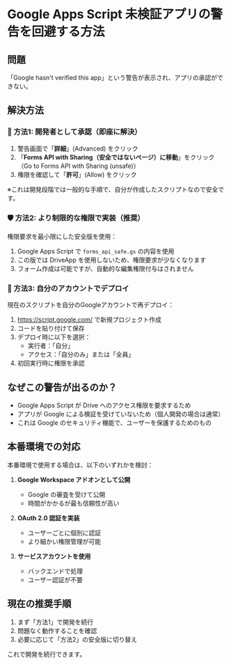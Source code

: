 # Google Apps Script 未検証アプリの警告を回避する方法

## 問題
「Google hasn't verified this app」という警告が表示され、アプリの承認ができない。

## 解決方法

### 🔧 方法1: 開発者として承認（即座に解決）

1. 警告画面で「**詳細**」(Advanced) をクリック
2. 「**Forms API with Sharing（安全ではないページ）に移動**」をクリック
   （Go to Forms API with Sharing (unsafe)）
3. 権限を確認して「**許可**」(Allow) をクリック

※これは開発段階では一般的な手順で、自分が作成したスクリプトなので安全です。

### 🛡️ 方法2: より制限的な権限で実装（推奨）

権限要求を最小限にした安全版を使用：

1. Google Apps Script で `forms_api_safe.gs` の内容を使用
2. この版では DriveApp を使用しないため、権限要求が少なくなります
3. フォーム作成は可能ですが、自動的な編集権限付与はされません

### 🎯 方法3: 自分のアカウントでデプロイ

現在のスクリプトを自分のGoogleアカウントで再デプロイ：

1. https://script.google.com/ で新規プロジェクト作成
2. コードを貼り付けて保存
3. デプロイ時に以下を選択：
   - 実行者：「自分」
   - アクセス：「自分のみ」または「全員」
4. 初回実行時に権限を承認

## なぜこの警告が出るのか？

- Google Apps Script が Drive へのアクセス権限を要求するため
- アプリが Google による検証を受けていないため（個人開発の場合は通常）
- これは Google のセキュリティ機能で、ユーザーを保護するためのもの

## 本番環境での対応

本番環境で使用する場合は、以下のいずれかを検討：

1. **Google Workspace アドオンとして公開**
   - Google の審査を受けて公開
   - 時間がかかるが最も信頼性が高い

2. **OAuth 2.0 認証を実装**
   - ユーザーごとに個別に認証
   - より細かい権限管理が可能

3. **サービスアカウントを使用**
   - バックエンドで処理
   - ユーザー認証が不要

## 現在の推奨手順

1. まず「方法1」で開発を続行
2. 問題なく動作することを確認
3. 必要に応じて「方法2」の安全版に切り替え

これで開発を続行できます。